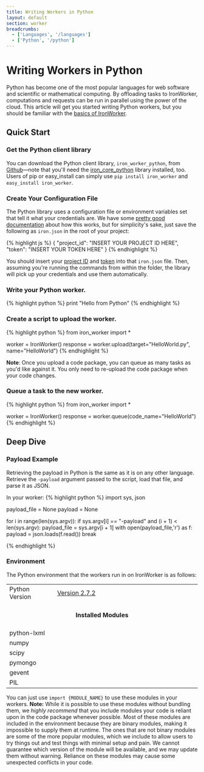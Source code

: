 ```yaml
---
title: Writing Workers in Python
layout: default
section: worker
breadcrumbs:
  - ['Languages', '/languages']
  - ['Python', '/python']
---
```


# Writing Workers in Python

Python has become one of the most popular languages for web software and scientific or mathematical computing. By offloading tasks to IronWorker, computations and requests can be run in parallel using the power of the cloud. This article will get you started writing Python workers, but you should be familiar with the [basics of IronWorker](/worker).

## Quick Start

### Get the Python client library

You can download the Python client library, `iron_worker_python`, from [Github](https://github.com/iron-io/iron_worker_python)&mdash;note that you'll need the [iron_core_python](https://github.com/iron-io/iron_core_python) library installed, too. Users of pip or easy_install can simply use `pip install iron_worker` and `easy_install iron_worker`.

### Create Your Configuration File

The Python library uses a configuration file or environment variables set that tell it what your credentials are. We have some [pretty good documentation](/worker/reference/configuration) about how this works, but for simplicity's sake, just save the following as `iron.json` in the root of your project:

{% highlight js %}
{
  "project_id": "INSERT YOUR PROJECT ID HERE",
  "token": "INSERT YOUR TOKEN HERE"
}
{% endhighlight %}

You should insert your [project ID](https://hud.iron.io) and [token](https://hud.iron.io/tokens) into that `iron.json` file. Then, assuming you're running the commands from within the folder, the library will pick up your credentials and use them automatically.

### Write your Python worker.

{% highlight python %}
print "Hello from Python"
{% endhighlight %}

### Create a script to upload the worker.
{% highlight python %}
from iron_worker import *

worker = IronWorker()
response = worker.upload(target="HelloWorld.py", name="HelloWorld")
{% endhighlight %}

**Note**: Once you upload a code package, you can queue as many tasks as you'd like against it. You only need to re-upload the code package when your code changes.

### Queue a task to the new worker.
{% highlight python %}
from iron_worker import *

worker = IronWorker()
response = worker.queue(code_name="HelloWorld")
{% endhighlight %}

## Deep Dive

### Payload Example

Retrieving the payload in Python is the same as it is on any other language. 
Retrieve the `-payload` argument passed to the script, load that file, and 
parse it as JSON.

In your worker:
{% highlight python %}
import sys, json

payload_file = None
payload = None

for i in range(len(sys.argv)):
    if sys.argv[i] == "-payload" and (i + 1) < len(sys.argv):
        payload_file = sys.argv[i + 1]
        with open(payload_file,'r') as f:
            payload = json.loads(f.read())
        break

{% endhighlight %}

### Environment

The Python environment that the workers run in on IronWorker is as follows:

<table class="reference">
  <tbody>
    <tr>
      <td style="width: 25%;">Python Version</td>
      <td style="width: 75%;"><a href="http://python.org/download/releases/2.7.2/" title="Version 2.7.2">Version 2.7.2</a></td>
    </tr>
    <tr>
      <td colspan="2" style="text-align: center; width: 100%;"><h4 style="padding: 0px;">Installed Modules</h4></td>
    </tr>
    <tr>
      <td>python-lxml</td>
      <td></td>
    </tr>
    <tr>
      <td>numpy</td>
      <td></td>
    </tr>
    <tr>
      <td>scipy</td>
      <td></td>
    </tr>
    <tr>
      <td>pymongo</td>
      <td></td>
    </tr>
    <tr>
      <td>gevent</td>
      <td></td>
    </tr>
    <tr>
      <td>PIL</td>
      <td></td>
    </tr>
  </tbody>
</table>

You can just use `import {MODULE_NAME}` to use these modules in your workers. 
**Note:** While it is possible to use these modules without bundling them, we 
*highly recommend* that you include modules your code is reliant upon in the 
code package whenever possible. Most of these modules are included in the 
environment because they are binary modules, making it impossible to supply them 
at runtime. The ones that are not binary modules are some of the more popular 
modules, which we include to allow users to try things out and test things with 
minimal setup and pain. We cannot guarantee which version of the module will be 
available, and we may update them without warning. Reliance on these modules may 
cause some unexpected conflicts in your code.
